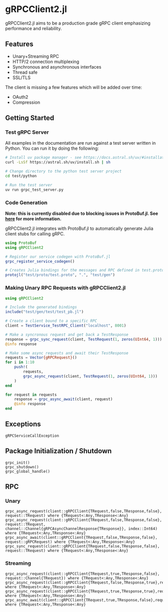 # gRPCClient2.jl

gRPCClient2.jl aims to be a production grade gRPC client emphasizing performance and reliability.

## Features

- Unary+Streaming RPC
- HTTP/2 connection multiplexing
- Synchronous and asynchronous interfaces
- Thread safe
- SSL/TLS

The client is missing a few features which will be added over time:

- OAuth2
- Compression

## Getting Started

### Test gRPC Server

All examples in the documentation are run against a test server written in Python. You can run it by doing the following:

```bash
# Install uv package manager - see https://docs.astral.sh/uv/#installation for more details
curl -LsSf https://astral.sh/uv/install.sh | sh

# Change directory to the python test server project
cd test/python

# Run the test server
uv run grpc_test_server.py

```

### Code Generation

**Note: this is currently disabled due to blocking issues in ProtoBuf.jl. See [here](https://github.com/JuliaIO/ProtoBuf.jl/pull/283) for more information.**

gRPCClient2.jl integrates with ProtoBuf.jl to automatically generate Julia client stubs for calling gRPC. 

```julia
using ProtoBuf
using gRPCClient2

# Register our service codegen with ProtoBuf.jl
grpc_register_service_codegen()

# Creates Julia bindings for the messages and RPC defined in test.proto
protojl("test/proto/test.proto", ".", "test/gen")
```

### Making Unary RPC Requests with gRPCClient2.jl

```julia
using gRPCClient2

# Include the generated bindings
include("test/gen/test/test_pb.jl")

# Create a client bound to a specific RPC
client = TestService_TestRPC_Client("localhost", 8001)

# Make a syncronous request and get back a TestResponse
response = grpc_sync_request(client, TestRequest(1, zeros(UInt64, 1)))
@info response

# Make some async requests and await their TestResponse
requests = Vector{gRPCRequest}()
for i in 1:10
    push!(
        requests, 
        grpc_async_request(client, TestRequest(1, zeros(UInt64, 1)))
    )
end

for request in requests
    response = grpc_async_await(client, request)
    @info response
end
```

## Exceptions

```@docs
gRPCServiceCallException
```

## Package Initialization / Shutdown

```@docs
grpc_init()
grpc_shutdown()
grpc_global_handle()
```

## RPC

### Unary

```@docs
grpc_async_request(client::gRPCClient{TRequest,false,TResponse,false}, request::TRequest) where {TRequest<:Any,TResponse<:Any}
grpc_async_request(client::gRPCClient{TRequest,false,TResponse,false}, request::TRequest, channel::Channel{gRPCAsyncChannelResponse{TResponse}}, index::Int64) where {TRequest<:Any,TResponse<:Any}
grpc_async_await(client::gRPCClient{TRequest,false,TResponse,false}, request::gRPCRequest) where {TRequest<:Any,TResponse<:Any}
grpc_sync_request(client::gRPCClient{TRequest,false,TResponse,false}, request::TRequest) where {TRequest<:Any,TResponse<:Any}
```

### Streaming

```@docs
grpc_async_request(client::gRPCClient{TRequest,true,TResponse,false}, request::Channel{TRequest}) where {TRequest<:Any,TResponse<:Any}
grpc_async_request(client::gRPCClient{TRequest,false,TResponse,true},request::TRequest,response::Channel{TResponse}) where {TRequest<:Any,TResponse<:Any}
grpc_async_request(client::gRPCClient{TRequest,true,TResponse,true},request::Channel{TRequest},response::Channel{TResponse}) where {TRequest<:Any,TResponse<:Any}
grpc_async_await(client::gRPCClient{TRequest,true,TResponse,false},request::gRPCRequest) where {TRequest<:Any,TResponse<:Any} 
```